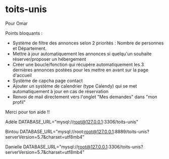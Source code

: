 # toits-unis

Pour Omar 

Points bloquants : 
- Système de filtre des annonces selon 2 priorités : Nombre de personnes et Département. 
- Mettre à jour automatiquement les annonces si quelqu'un souhaite réserver/proposer un hébergement
- Créer une boucle/fonction qui récupère automatiquement les 3 dernières annonces postées pour les mettre en avant sur la page d'accueil
- Système de capcha page contact
- Ajouter un système de calendrier (type Calendy) qui se met automatiquement à jour en cas de réservation
- Renvoi de mail directement vers l'onglet "Mes demandes" dans "mon profil" 

Merci pour ton aide !! 


Adèle 
DATABASE_URL="mysql://root@127.0.0.1:3306/toits-unis"


Bintou 
 DATABASE_URL="mysql://root:root@127.0.0.1:8889/toits-unis?serverVersion=5.7&charset=utf8mb4"


 Danielle
 DATABASE_URL="mysql://root@127.0.0.1:3306/toits-unis?serverVersion=5.7&charset=utf8mb4"


